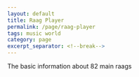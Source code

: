```yaml
---
layout: default
title: Raag Player
permalink: /page/raag-player
tags: music world
category: page
excerpt_separator: <!--break-->
---
```


The basic information about 82 main raags
<!--break-->

<div>
</div>

<script>
var context = new window.AudioContext();
var source = null;
var audioBuffer = null;
function stopSound() {
    if (source) {
        source.noteOff(0); //立即停止
    }
}
function playSound() {
    source = context.createBufferSource();
    source.buffer = audioBuffer;
    source.loop = true;
    source.connect(context.destination);
    source.noteOn(0); //立即播放
}
function initSound(arrayBuffer) {
    context.decodeAudioData(arrayBuffer, function(buffer) { //解码成功时的回调函数
        audioBuffer = buffer;
        playSound();
    }, function(e) { //解码出错时的回调函数
        console.log('Error decoding file', e);
    });
}
function loadAudioFile(url) {
    var xhr = new XMLHttpRequest(); //通过XHR下载音频文件
    xhr.open('GET', url, true);
    xhr.responseType = 'arraybuffer';
    xhr.onload = function(e) { //下载完成
        initSound(this.response);
    };
    xhr.send();
}
loadAudioFile('assets/audio/raag/SA2.wav');
</script>
